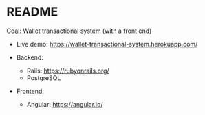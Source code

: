 # README

Goal: Wallet transactional system (with a front end)

- Live demo: https://wallet-transactional-system.herokuapp.com/

- Backend:

  - Rails: https://rubyonrails.org/
  - PostgreSQL

- Frontend:
  - Angular: https://angular.io/
